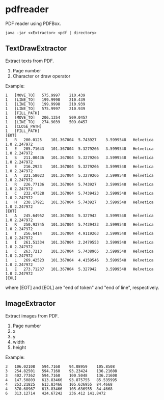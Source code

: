 # pdfreader
PDF reader using PDFBox.

```
java -jar <xExtractor> <pdf | directory>
```

## TextDrawExtractor
Extract texts from PDF.
1. Page number
1. Character or draw operator

Example:
```
1	[MOVE_TO]	575.9997	210.439
1	[LINE_TO]	199.9998	210.439
1	[LINE_TO]	199.9998	210.939
1	[LINE_TO]	575.9997	210.939
1	[FILL_PATH]
1	[MOVE_TO]	206.1354	509.0457
1	[LINE_TO]	274.9039	509.0457
1	[CLOSE_PATH]
1	[FILL_PATH]
[EOT]
1	R	200.0125	101.367004	5.743927	3.5999548	Helvetica	1.0	2.247972
1	E	205.71643	101.367004	5.3279266	3.5999548	Helvetica	1.0	2.247972
1	S	211.00436	101.367004	5.3279266	3.5999548	Helvetica	1.0	2.247972
1	E	216.2923	101.367004	5.3279266	3.5999548	Helvetica	1.0	2.247972
1	A	221.58023	101.367004	5.3279266	3.5999548	Helvetica	1.0	2.247972
1	R	226.77136	101.367004	5.743927	3.5999548	Helvetica	1.0	2.247972
1	C	232.47528	101.367004	5.7439423	3.5999548	Helvetica	1.0	2.247972
1	H	238.17921	101.367004	5.743927	3.5999548	Helvetica	1.0	2.247972
[EOT]
1	A	245.64952	101.367004	5.327942	3.5999548	Helvetica	1.0	2.247972
1	R	250.93745	101.367004	5.7439423	3.5999548	Helvetica	1.0	2.247972
1	T	256.6414	101.367004	4.9119263	3.5999548	Helvetica	1.0	2.247972
1	I	261.51334	101.367004	2.2479553	3.5999548	Helvetica	1.0	2.247972
1	C	263.7213	101.367004	5.7438965	3.5999548	Helvetica	1.0	2.247972
1	L	269.42523	101.367004	4.4159546	3.5999548	Helvetica	1.0	2.247972
1	E	273.71237	101.367004	5.327942	3.5999548	Helvetica	1.0	2.247972
[EOL]
```
where [EOT] and [EOL] are "end of token" and "end of line", respectively.

## ImageExtractor
Extract images from PDF.
1. Page number
1. x
1. y
1. width
1. height

Example:
```
3	106.02108	594.7168	94.08959	105.8508
3	254.82501	594.7168	93.23424	136.21608
3	402.77362	594.7168	100.5048	136.21608
4	147.50803	613.83466	93.875755	85.535995
4	253.21825	613.83466	105.636955	84.4668
4	370.68967	613.83466	105.636955	84.4668
6	313.12714	424.67242	236.412	141.8472
```

